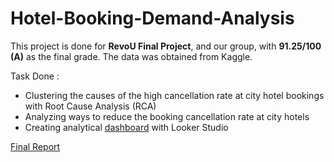 # Hotel-Booking-Demand-Analysis
This project is done for **RevoU Final Project**, and our group, with **91.25/100 (A)** as the final grade. The data was obtained from Kaggle.  

Task Done : 
- Clustering the causes of the high cancellation rate at city hotel bookings with Root Cause Analysis (RCA)
- Analyzing ways to reduce the booking cancellation rate at city hotels
- Creating analytical [dashboard](https://lookerstudio.google.com/u/0/reporting/4e7aa8d1-d1dd-43bf-bf2a-5f2ab064096d/page/p_1fhi72gmad) with Looker Studio

[Final Report](https://drive.google.com/file/d/1Gp8292XKFEBbfoPvq4D43DpbtBf7fEKU/view)
